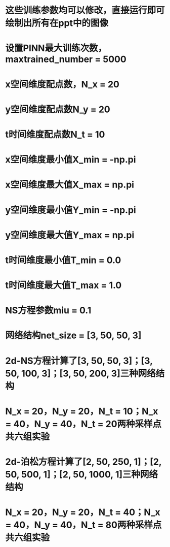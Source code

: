 # 这些训练参数均可以修改，直接运行即可绘制出所有在ppt中的图像
# 设置PINN最大训练次数，maxtrained_number = 5000   
# x空间维度配点数，N_x = 20   
# y空间维度配点数N_y = 20   
# t时间维度配点数N_t = 10   
# x空间维度最小值X_min = -np.pi   
# x空间维度最大值X_max = np.pi   
# y空间维度最小值Y_min = -np.pi   
# y空间维度最大值Y_max = np.pi   
# t时间维度最小值T_min = 0.0   
# t时间维度最大值T_max = 1.0   
# NS方程参数miu = 0.1   
# 网络结构net_size = [3, 50, 50, 3]   

# 2d-NS方程计算了[3, 50, 50, 3]；[3, 50, 100, 3]；[3, 50, 200, 3]三种网络结构
# N_x = 20，N_y = 20，N_t = 10；N_x = 40，N_y = 40，N_t = 20两种采样点共六组实验

# 2d-泊松方程计算了[2, 50, 250, 1]；[2, 50, 500, 1]；[2, 50, 1000, 1]三种网络结构
# N_x = 20，N_y = 20，N_t = 40；N_x = 40，N_y = 40，N_t = 80两种采样点共六组实验
